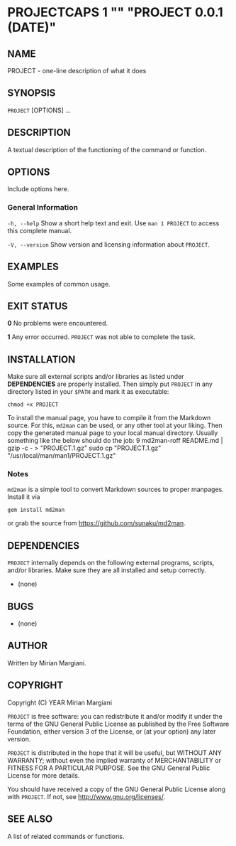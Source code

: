 
# PROJECTCAPS 1 "" "PROJECT 0.0.1 (DATE)"

## NAME
PROJECT - one-line description of what it does

## SYNOPSIS
`PROJECT` [OPTIONS] ...

## DESCRIPTION
A textual description of the functioning of the command or function.

## OPTIONS
Include options here.

### General Information
`-h, --help`
  Show a short help text and exit. Use `man 1 PROJECT` to access this complete manual.

`-V, --version`
  Show version and licensing information about `PROJECT`.

## EXAMPLES
Some examples of common usage.

## EXIT STATUS

**0** No problems were encountered.

**1** Any error occurred. `PROJECT` was not able to complete the task.

## INSTALLATION
Make sure all external scripts and/or libraries as listed under
**DEPENDENCIES** are properly installed. Then simply put `PROJECT` in any
directory listed in your `$PATH` and mark it as executable:

    chmod +x PROJECT

To install the manual page, you have to compile it from the Markdown source.
For this, `md2man` can be used, or any other tool at your liking. Then copy
the generated manual page to your local manual directory. Usually something
like the below should do the job:
9
    md2man-roff README.md | gzip -c - > "PROJECT.1.gz"
    sudo cp "PROJECT.1.gz" "/usr/local/man/man1/PROJECT.1.gz"

### Notes

`md2man` is a simple tool to convert Markdown sources to proper manpages.
Install it via

    gem install md2man

or grab the source from <https://github.com/sunaku/md2man>.

## DEPENDENCIES
`PROJECT` internally depends on the following external programs, scripts, and/or
libraries. Make sure they are all installed and setup correctly.

* (none)

## BUGS

* (none)

## AUTHOR
Written by Mirian Margiani.

## COPYRIGHT
Copyright (C) YEAR  Mirian Margiani

`PROJECT` is free software: you can redistribute it and/or modify it under
the terms of the GNU General Public License as published by the Free Software
Foundation, either version 3 of the License, or (at your option) any later
version.

`PROJECT` is distributed in the hope that it will be useful, but WITHOUT
ANY WARRANTY; without even the implied warranty of MERCHANTABILITY or FITNESS
FOR A PARTICULAR PURPOSE.  See the GNU General Public License for more
details.

You should have received a copy of the GNU General Public License along with
`PROJECT`.  If not, see <http://www.gnu.org/licenses/>.

## SEE ALSO
A list of related commands or functions.
